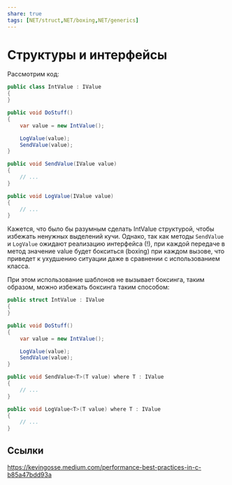 ```yaml
---
share: true
tags: [NET/struct,NET/boxing,NET/generics]
---
```

# Структуры и интерфейсы
Рассмотрим код:
```csharp
public class IntValue : IValue
{
}

public void DoStuff()
{
    var value = new IntValue();

    LogValue(value);
    SendValue(value);
}

public void SendValue(IValue value)
{
    // ...
}

public void LogValue(IValue value)
{
    // ...
}
```
Кажется, что было бы разумным сделать IntValue структурой, чтобы избежать ненужных выделений кучи. Однако, так как методы `SendValue` и `LogValue` ожидают реализацию интерфейса (!), при каждой передаче в метод значение value будет бокситься (boxing) при каждом вызове, что приведет к ухудшению ситуации даже в сравнении с использованием класса.

При этом использование шаблонов не вызывает боксинга, таким образом, можно избежать боксинга таким способом:
```csharp
public struct IntValue : IValue
{
}

public void DoStuff()
{
    var value = new IntValue();

    LogValue(value);
    SendValue(value);
}

public void SendValue<T>(T value) where T : IValue
{
    // ...
}

public void LogValue<T>(T value) where T : IValue
{
    // ...
}
```

## Ссылки
https://kevingosse.medium.com/performance-best-practices-in-c-b85a47bdd93a

